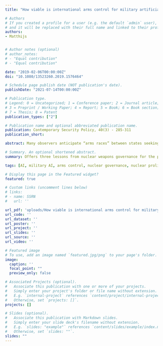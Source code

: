 ```yaml
---
title: "How viable is international arms control for military artificial intelligence? Three lessons from nuclear weapons"

# Authors
# If you created a profile for a user (e.g. the default `admin` user), write the username (folder name) here 
# and it will be replaced with their full name and linked to their profile.
authors:
- Matthijs


# Author notes (optional)
# author_notes:
# - "Equal contribution"
# - "Equal contribution"

date: "2019-02-06T00:00:00Z"
doi: "10.1080/13523260.2019.1576464"

# Schedule page publish date (NOT publication's date).
publishDate: "2021-07-14T00:00:00Z"

# Publication type.
# Legend: 0 = Uncategorized; 1 = Conference paper; 2 = Journal article;
# 3 = Preprint / Working Paper; 4 = Report; 5 = Book; 6 = Book section;
# 7 = Thesis; 8 = Patent
publication_types: ["2"]

# Publication name and optional abbreviated publication name.
publication: Contemporary Security Policy, 40(3) - 285-311
publication_short: 

abstract: Many observers anticipate “arms races” between states seeking to deploy artificial intelligence (AI) in diverse military applications, some of which raise concerns on ethical and legal grounds, or from the perspective of strategic stability or accident risk. How viable are arms control regimes for military AI? This article draws a parallel with the experience in controlling nuclear weapons, to examine the opportunities and pitfalls of efforts to prevent, channel, or contain the militarization of AI. It applies three analytical lenses to argue that (1) norm institutionalization can counter or slow proliferation; (2) organized “epistemic communities” of experts can effectively catalyze arms control; (3) many military AI applications will remain susceptible to “normal accidents,” such that assurances of “meaningful human control” are largely inadequate. I conclude that while there are key differences, understanding these lessons remains essential to those seeking to pursue or study the next chapter in global arms control.

# Summary. An optional shortened abstract.
summary: Offers three lessons from nuclear weapons governance for the political prospects, avenues, and limits of arms control for military AI

tags: [AI, military AI, arms control, nuclear governance, nuclear proliferation, normal accident theory]

# Display this page in the Featured widget?
featured: true

# Custom links (uncomment lines below)
# links:
# - name: SSRN
#   url: ''

url_pdf: 'uploads/How viable is international arms control for military artificial intelligence Three lessons from nuclear weapons.pdf'
url_code: ''
url_dataset: ''
url_poster: ''
url_project: ''
url_slides: ''
url_source: ''
url_video: ''

# Featured image
# To use, add an image named `featured.jpg/png` to your page's folder. 
image:
  caption: ''
  focal_point: ""
  preview_only: false

# Associated Projects (optional).
#   Associate this publication with one or more of your projects.
#   Simply enter your project's folder or file name without extension.
#   E.g. `internal-project` references `content/project/internal-project/index.md`.
#   Otherwise, set `projects: []`.
projects: []

# Slides (optional).
#   Associate this publication with Markdown slides.
#   Simply enter your slide deck's filename without extension.
#   E.g. `slides: "example"` references `content/slides/example/index.md`.
#   Otherwise, set `slides: ""`.
slides: ""
---
```


<!-- {{% callout note %}}
Click the *Cite* button above to demo the feature to enable visitors to import publication metadata into their reference management software.
{{% /callout %}}

{{% callout note %}}
Create your slides in Markdown - click the *Slides* button to check out the example.
{{% /callout %}}
 -->


